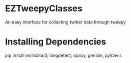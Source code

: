 # EZTweepyClasses
An easy interface for collecting twitter data through tweepy


# Installing Dependencies
pip install wordcloud, langdetect, spacy, gensim, pyldavis
